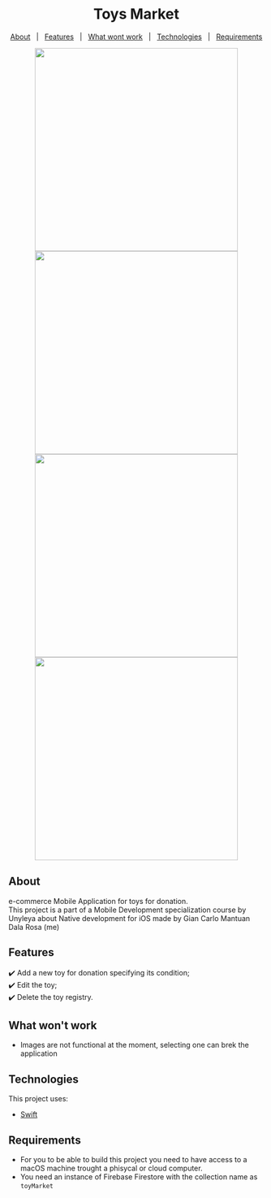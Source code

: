 <h1 align="center">Toys Market</h1>

<p align="center">
  <a href="#About">About</a> &#xa0; | &#xa0; 
  <a href="#Features">Features</a> &#xa0; | &#xa0;
  <a href="#What won't work">What wont work</a> &#xa0; | &#xa0;
  <a href="#Technologies">Technologies</a> &#xa0; | &#xa0;
  <a href="#Requirements">Requirements</a>
</p>

<div align="center">
  <img src="https://user-images.githubusercontent.com/28939811/148687372-096ae4d5-a1b8-4f96-b880-f4e779e017c6.png" height="400" />
  <img src="https://user-images.githubusercontent.com/28939811/148687378-3e575bd7-5ade-4d12-864c-a93f35826c09.png" height="400" />
  <img src="https://user-images.githubusercontent.com/28939811/148687383-0d5b804a-abff-4338-81d3-3a2aa4e5bfbd.png" height="400" />
  <img src="https://user-images.githubusercontent.com/28939811/148687385-08c6f93e-9cf1-47bf-9c67-0099d586c89a.png" height="400" />
  
</div>

## About ##

e-commerce Mobile Application for toys for donation.\
This project is a part of a Mobile Development specialization course by Unyleya about Native development for iOS made by Gian Carlo Mantuan Dala Rosa (me)

## Features ##

✔️ Add a new toy for donation specifying its condition;\
✔️ Edit the toy;\
✔️ Delete the toy registry.

## What won't work ##
- Images are not functional at the moment, selecting one can brek the application

## Technologies ##

This project uses:

- [Swift](https://developer.apple.com/swift/)

## Requirements ##

- For you to be able to build this project you need to have access to a macOS machine trought a phisycal or cloud computer.
- You need an instance of Firebase Firestore with the collection name as `toyMarket`
